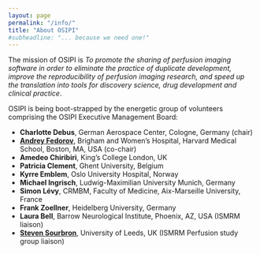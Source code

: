 ```yaml
---
layout: page
permalink: "/info/"
title: "About OSIPI"
#subheadline: "... because we need one!"
---
```


The mission of OSIPI is _To promote the sharing of perfusion imaging software in order to eliminate the practice of duplicate development, improve the reproducibility of perfusion imaging research, and speed up the translation into tools for discovery science, drug development and clinical practice_.

OSIPI is being boot-strapped by the energetic group of volunteers comprising the OSIPI Executive Management Board:
* **Charlotte Debus**, German Aerospace Center, Cologne, Germany (chair)
* [**Andrey Fedorov**](http://fedorov.github.io/), Brigham and Women’s Hospital, Harvard Medical School, Boston, MA, USA (co-chair)
* **Amedeo Chiribiri**, King’s College London, UK
* **Patricia Clement**, Ghent University, Belgium
* **Kyrre Emblem**, Oslo University Hospital, Norway
* **Michael Ingrisch**, Ludwig-Maximilian University Munich, Germany
* **Simon Lévy**, CRMBM, Faculty of Medicine, Aix-Marseille University, France
* **Frank Zoellner**, Heidelberg University, Germany
* **Laura Bell**, Barrow Neurological Institute, Phoenix, AZ, USA (ISMRM liaison)
* [**Steven Sourbron**](https://medicinehealth.leeds.ac.uk/medicine/staff/782/dr-steven-sourbron/), University of Leeds, UK (ISMRM Perfusion study group liaison)
